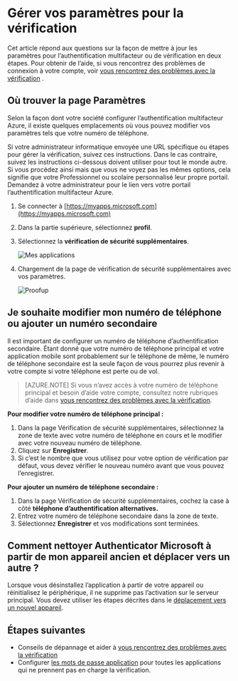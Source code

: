 <properties
    pageTitle="Gérer vos paramètres de vérification en deux étapes | Microsoft Azure"
    description="Gérer l’utilisation de l’authentification multifacteur Azure notamment la modification de vos informations de contact ou de configuration de vos périphériques."
    services="multi-factor-authentication"
    keywords = "client de l’authentification multifacteur, problème d’authentification, ID de corrélation"
    documentationCenter=""
    authors="kgremban"
    manager="femila"
    editor="yossib"/>

<tags
    ms.service="multi-factor-authentication"
    ms.workload="identity"
    ms.tgt_pltfrm="na"
    ms.devlang="na"
    ms.topic="article"
    ms.date="10/10/2016"
    ms.author="kgremban"/>

# <a name="manage-your-settings-for-two-step-verification"></a>Gérer vos paramètres pour la vérification

Cet article répond aux questions sur la façon de mettre à jour les paramètres pour l’authentification multifacteur ou de vérification en deux étapes. Pour obtenir de l’aide, si vous rencontrez des problèmes de connexion à votre compte, voir [vous rencontrez des problèmes avec la vérification](multi-factor-authentication-end-user-troubleshoot.md) .


## <a name="where-to-find-the-settings-page"></a>Où trouver la page Paramètres
Selon la façon dont votre société configurer l’authentification multifacteur Azure, il existe quelques emplacements où vous pouvez modifier vos paramètres tels que votre numéro de téléphone.

Si votre administrateur informatique envoyée une URL spécifique ou étapes pour gérer la vérification, suivez ces instructions. Dans le cas contraire, suivez les instructions ci-dessous doivent utiliser pour tout le monde autre. Si vous procédez ainsi mais que vous ne voyez pas les mêmes options, cela signifie que votre Professionnel ou scolaire personnalisé leur propre portail. Demandez à votre administrateur pour le lien vers votre portail l’authentification multifacteur Azure.


1. Se connecter à [https://myapps.microsoft.com](https://myapps.microsoft.com)  
2. Dans la partie supérieure, sélectionnez **profil**.  
3. Sélectionnez la **vérification de sécurité supplémentaires**.  

    ![Mes applications](./media/multi-factor-authentication-end-user-manage/myapps1.png)

4. Chargement de la page de vérification de sécurité supplémentaires avec vos paramètres.

    ![Proofup](./media/multi-factor-authentication-end-user-manage-myapps/proofup.png)


## <a name="i-want-to-change-my-phone-number-or-add-a-secondary-number"></a>Je souhaite modifier mon numéro de téléphone ou ajouter un numéro secondaire

Il est important de configurer un numéro de téléphone d’authentification secondaire.  Étant donné que votre numéro de téléphone principal et votre application mobile sont probablement sur le téléphone de même, le numéro de téléphone secondaire est la seule façon de vous pourrez plus revenir à votre compte si votre téléphone est perte ou de vol.

> [AZURE.NOTE]
> Si vous n’avez accès à votre numéro de téléphone principal et besoin d’aide votre compte, consultez notre rubriques d’aide dans [vous rencontrez des problèmes avec la vérification](multi-factor-authentication-end-user-troubleshoot.md).

**Pour modifier votre numéro de téléphone principal :**  

1. Dans la page Vérification de sécurité supplémentaires, sélectionnez la zone de texte avec votre numéro de téléphone en cours et le modifier avec votre nouveau numéro de téléphone.  
2. Cliquez sur **Enregistrer**.  
3. Si c’est le nombre que vous utilisez pour votre option de vérification par défaut, vous devez vérifier le nouveau numéro avant que vous pouvez l’enregistrer.  


**Pour ajouter un numéro de téléphone secondaire :**  

1. Dans la page Vérification de sécurité supplémentaires, cochez la case à côté **téléphone d’authentification alternatives.**  
2. Entrez votre numéro de téléphone secondaire dans la zone de texte.  
3. Sélectionnez **Enregistrer** et vos modifications sont terminées.  


## <a name="how-do-i-clean-up-microsoft-authenticator-from-my-old-device-and-move-to-a-new-one"></a>Comment nettoyer Authenticator Microsoft à partir de mon appareil ancien et déplacer vers un autre ?
Lorsque vous désinstallez l’application à partir de votre appareil ou réinitialisez le périphérique, il ne supprime pas l’activation sur le serveur principal. Vous devez utiliser les étapes décrites dans le [déplacement vers un nouvel appareil](multi-factor-authentication-microsoft-authenticator.md#how-to-move-to-the-new-microsoft-authenticator-app).

## <a name="next-steps"></a>Étapes suivantes
- Conseils de dépannage et aider à [vous rencontrez des problèmes avec la vérification](multi-factor-authentication-end-user-troubleshoot.md)
- Configurer [les mots de passe application](multi-factor-authentication-end-user-app-passwords.md) pour toutes les applications qui ne prennent pas en charge la vérification.

